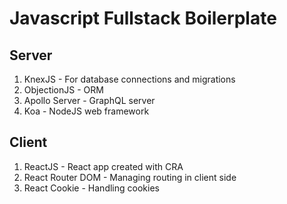 # Javascript Fullstack Boilerplate

## Server
1. KnexJS - For database connections and migrations
2. ObjectionJS - ORM
3. Apollo Server - GraphQL server
4. Koa - NodeJS web framework

## Client
1. ReactJS - React app created with CRA
2. React Router DOM - Managing routing in client side
3. React Cookie - Handling cookies
